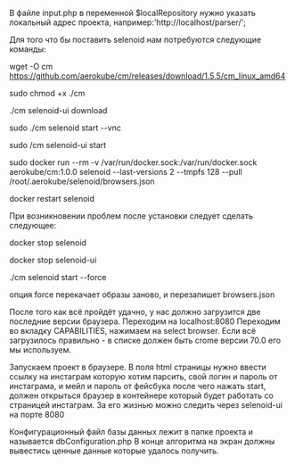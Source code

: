 В файле input.php в переменной $localRepository нужно указать локальный адрес проекта, например:'http://localhost/parser/';

Для того что бы поставить selenoid нам потребуются следующие команды:

wget -O cm https://github.com/aerokube/cm/releases/download/1.5.5/cm_linux_amd64

sudo chmod +x ./cm

./cm selenoid-ui download

sudo ./cm selenoid start --vnc

sudo /cm selenoid-ui start

sudo docker run --rm -v /var/run/docker.sock:/var/run/docker.sock aerokube/cm:1.0.0 selenoid --last-versions 2 --tmpfs 128 --pull /root/.aerokube/selenoid/browsers.json

docker restart selenoid

При возникновении проблем после установки следует сделать следующее:

docker stop selenoid

docker stop selenoid-ui

./cm selenoid start --force

опция force перекачает образы заново, и перезапишет browsers.json

После того как всё пройдёт удачно, у нас должно загрузится две последние версии браузера. Переходим на localhost:8080 Переходим во вкладку CAPABILITIES, нажимаем на select browser. Если всё загрузилось правильно - в списке должен быть crome версии 70.0 его мы используем.

Запускаем проект в браузере. В поля html страницы нужно ввести ссылку на инстаграм которую хотим парсить, свой логин и пароль от инстаграма, и мейл и пароль от фейсбука после чего нажать start, должен открыться браузер в контейнере который будет работать со страницей инстаграм. За его жизнью можно следить через selenoid-ui на порте 8080

Конфигурационный файл базы данных лежит в папке проекта и называется dbConfiguration.php В конце алгоритма на экран должны вывестись ценные данные которые удалось получить.  
